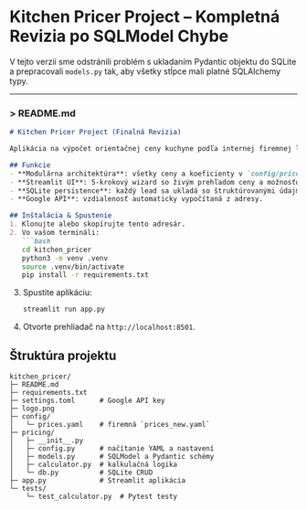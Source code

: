 # Kitchen Pricer Project – Kompletná Revizia po SQLModel Chybe

V tejto verzii sme odstránili problém s ukladaním Pydantic objektu do SQLite a prepracovali `models.py` tak, aby všetky stĺpce mali platné SQLAlchemy typy.

---
### > README.md
```markdown
# Kitchen Pricer Project (Finalná Revizia)

Aplikácia na výpočet orientačnej ceny kuchyne podľa internej firemnej logiky.

## Funkcie
- **Modulárna architektúra**: všetky ceny a koeficienty v `config/prices.yaml`.
- **Streamlit UI**: 5-krokový wizard so živým prehľadom ceny a možnosťou editácie po uložení.
- **SQLite persistence**: každý lead sa ukladá so štruktúrovanými údajmi.
- **Google API**: vzdialenosť automaticky vypočítaná z adresy.

## Inštalácia & Spustenie
1. Klonujte alebo skopírujte tento adresár.
2. Vo vašom termináli:
   ```bash
   cd kitchen_pricer
   python3 -m venv .venv
   source .venv/bin/activate
   pip install -r requirements.txt
   ```
3. Spustite aplikáciu:
   ```bash
   streamlit run app.py
   ```
4. Otvorte prehliadač na `http://localhost:8501`.

## Štruktúra projektu
```
kitchen_pricer/
├─ README.md
├─ requirements.txt
├─ settings.toml      # Google API key
├─ logo.png
├─ config/
│   └─ prices.yaml    # firemná `prices_new.yaml`
├─ pricing/
│   ├─ __init__.py
│   ├─ config.py      # načítanie YAML a nastavení
│   ├─ models.py      # SQLModel a Pydantic schémy
│   ├─ calculator.py  # kalkulačná logika
│   └─ db.py          # SQLite CRUD
├─ app.py             # Streamlit aplikácia
└─ tests/
    └─ test_calculator.py  # Pytest testy
```

